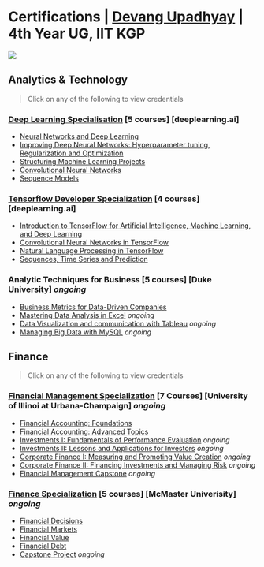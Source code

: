 # Certifications | [Devang Upadhyay](https://www.linkedin.com/in/devangupadhyay/) | 4th Year UG, IIT KGP

![](/home/trident/Certifications/Images/Coursera.png)

## Analytics & Technology

> Click on any of the following to view credentials

### [Deep Learning Specialisation](https://www.coursera.org/account/accomplishments/specialization/certificate/MYCWSSSDLLKM) [5 courses] [deeplearning.ai] 

- [Neural Networks and Deep Learning](https://coursera.org/share/aa4625e5630006cc045e6c1824f94ff0)
- [Improving Deep Neural Networks: Hyperparameter tuning, Regularization and Optimization](https://coursera.org/share/c251053025e90a789d78281a56bfe9d2)
- [Structuring Machine Learning Projects](https://coursera.org/share/db5412fd8abfd2845cbd4eb203be4cd3)
- [Convolutional Neural Networks](https://coursera.org/share/7bfa74b80f2ebea43c82b90f2807d300)
- [Sequence Models](https://coursera.org/share/5e7215f79ed0245005c32fcaa8e12492)

### [Tensorflow Developer Specialization](https://www.coursera.org/account/accomplishments/specialization/certificate/WXZGCXCWHNSU) [4 courses] [deeplearning.ai]

- [Introduction to TensorFlow for Artificial Intelligence, Machine Learning, and Deep Learning](https://coursera.org/share/c78e5c5132a10a020852feccea8a74ba)
- [Convolutional Neural Networks in TensorFlow](https://coursera.org/share/7df628038e30d1aa5da0a6c2e8b37823)
- [Natural Language Processing in TensorFlow](https://coursera.org/share/cdcf7248bdacda7f02c0b92c62cde42d)
- [Sequences, Time Series and Prediction](https://coursera.org/share/e1883bd27550754e4921d4a973b27482)

### Analytic Techniques for Business [5 courses] [Duke University] *ongoing*

- [Business Metrics for Data-Driven Companies](https://coursera.org/share/1f8359af5cec42a921496678214efbae)
- [Mastering Data Analysis in Excel]() *ongoing*
- [Data Visualization and communication with Tableau]() *ongoing*
- [Managing Big Data with MySQL]() *ongoing*

## Finance

> Click on any of the following to view credentials

### [Financial Management Specialization]() [7 Courses] [University of Illinoi at Urbana-Champaign] *ongoing*

- [Financial Accounting: Foundations](https://coursera.org/share/731a7e53b5047efd7a77c359b3169d2c)
- [Financial Accounting: Advanced Topics](https://coursera.org/share/43b136202fa493a7b1448945405c86f4)
- [Investments I: Fundamentals of Performance Evaluation]() *ongoing*
- [Investments II: Lessons and Applications for Investors]() *ongoing*
- [Corporate Finance I: Measuring and Promoting Value Creation]() *ongoing*
- [Corporate Finance II: Financing Investments and Managing Risk]() *ongoing*
- [Financial Management Capstone]() *ongoing*

### [Finance Specialization]() [5 courses] [McMaster Univerisity] *ongoing*

- [Financial Decisions](https://coursera.org/share/990a5c9dbeae1819b66e31486b93174e)
- [Financial Markets](https://coursera.org/share/e518f7ffe449862d66c5023da4fe7b07)
- [Financial Value](https://coursera.org/share/0db43ab7028fa246f2f33af3d5b6965d)
- [Financial Debt](https://coursera.org/share/e7508c5a89bb0b5e2f971c317ceb27ed)
- [Capstone Project]() *ongoing*